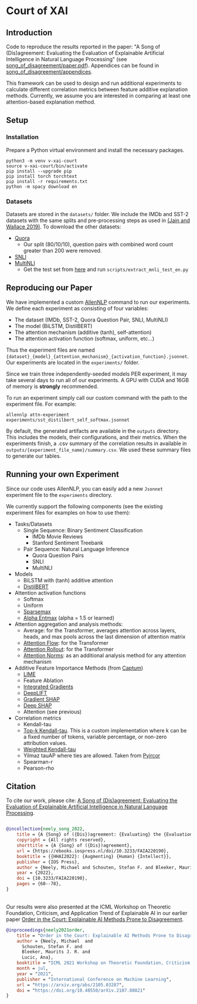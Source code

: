 # Court of XAI

## Introduction

Code to reproduce the results reported in the paper: "A Song of (Dis)agreement: Evaluating the Evaluation of Explainable Artificial Intelligence in Natural Language Processing" (see [song_of_disagreement/paper.pdf](song_of_disagreement/paper.pdf)). Appendices can be found in [song_of_disagreement/appendices](song_of_disagreement/appendices).

This framework can be used to design and run additional experiments to calculate different correlation metrics between feature additive explanation methods. Currently, we assume you are interested in comparing at least one attention-based explanation method.

## Setup

### Installation

Prepare a Python virtual environment and install the necessary packages.

```shell
python3 -m venv v-xai-court
source v-xai-court/bin/activate
pip install --upgrade pip
pip install torch torchtext
pip install -r requirements.txt
python -m spacy download en
```

### Datasets

Datasets are stored in the `datasets/` folder. We include the IMDb and SST-2 datasets with the same splits and pre-processing steps as used in [(Jain and Wallace 2019)](https://arxiv.org/abs/1902.10186). To download the other datasets:

- [Quora](https://drive.google.com/file/d/12b-cq6D45U5c-McPoq2wsFjzs6QduY_y/view?usp=sharing)
  - Our split (80/10/10), question pairs with combined word count greater than 200 were removed.
- [SNLI](https://nlp.stanford.edu/projects/snli/)
- [MultiNLI](https://cims.nyu.edu/~sbowman/multinli/)
  - Get the test set from [here](https://cims.nyu.edu/~sbowman/xnli/) and run `scripts/extract_mnli_test_en.py`

## Reproducing our Paper

We have implemented a custom [AllenNLP](https://github.com/allenai/allennlp/) command to run our experiments. We define each experiment as consisting of four variables:

- The dataset (IMDb, SST-2, Quora Question Pair, SNLI, MultiNLI)
- The model (BiLSTM, DistilBERT)
- The attention mechanism (additive (tanh), self-attention)
- The attention activation function (softmax, uniform, etc...)

Thus the experiment files are named `{dataset}_{model}_{attention_mechanism}_{activation_function}.jsonnet`. Our experiments are located in the `experiments/` folder.

Since we train three independently-seeded models PER experiment, it may take several days to run all of our experiments. A GPU with CUDA and 16GB of memory is **strongly** recommended.

To run an experiment simply call our custom command with the path to the experiment file. For example:

```shell
allennlp attn-experiment experiments/sst_distilbert_self_softmax.jsonnet
```

By default, the generated artifacts are available in the `outputs` directory. This includes the models, their configurations, and their metrics.
When the experiments finish, a .csv summary of the correlation results in available in `outputs/{experiment_file_name}/summary.csv`. We used these summary files to generate our tables.

## Running your own Experiment

Since our code uses AllenNLP, you can easily add a new `Jsonnet` experiment file to the `experiments` directory.

We currently support the following components (see the existing experiment files for examples on how to use them):

- Tasks/Datasets
  - Single Sequence: Binary Sentiment Classification
    - IMDb Movie Reviews
    - Stanford Sentiment Treebank
  - Pair Sequence: Natural Language Inference
    - Quora Question Pairs
    - SNLI
    - MultiNLI
- Models
  - BiLSTM with (tanh) additive attention
  - [DistilBERT](https://arxiv.org/abs/1910.01108)
- Attention activation functions
  - Softmax
  - Uniform
  - [Sparsemax](https://arxiv.org/pdf/1602.02068.pdf)
  - [Alpha Entmax](https://www.aclweb.org/anthology/P19-1146) (alpha = 1.5 or learned)
- Attention aggregation and analysis methods:
  - Average: for the Transformer, averages attention across layers, heads, and max pools across the last dimension of attention matrix
  - [Attention Flow](https://www.aclweb.org/anthology/2020.acl-main.385/): for the Transformer
  - [Attention Rollout](https://www.aclweb.org/anthology/2020.acl-main.385/): for the Transformer
  - [Attention Norms](https://www.aclweb.org/anthology/2020.emnlp-main.574): as an additional analysis method for any attention mechanism
- Additive Feature Importance Methods (from [Captum](https://captum.ai/))
  - [LIME](https://arxiv.org/abs/1602.04938)
  - Feature Ablation
  - [Integrated Gradients](https://arxiv.org/abs/1703.01365)
  - [DeepLIFT](https://arxiv.org/abs/1704.02685)
  - [Gradient SHAP](http://papers.nips.cc/paper/7062-a-unified-approach-to-interpreting-model-predictions.pdf)
  - [Deep SHAP]((http://papers.nips.cc/paper/7062-a-unified-approach-to-interpreting-model-predictions.pdf))
  - Attention (see previous)
- Correlation metrics
  - Kendall-tau
  - [Top-k Kendall-tau](https://www.researchgate.net/publication/2537159_Comparing_Top_k_Lists). This is a custom implementation where k can be a fixed number of tokens, variable percentage, or non-zero attribution values.
  - [Weighted Kendall-tau](https://docs.scipy.org/doc/scipy/reference/generated/scipy.stats.weightedtau.html)
  - Yilmaz tauAP where ties are allowed. Taken from [Pyircor](https://github.com/eldrin/pyircor)
  - Spearman-r
  - Pearson-rho

## Citation
To cite our work, please cite: [A Song of (Dis)agreement: Evaluating the Evaluation of Explainable Artificial Intelligence in Natural Language Processing]().
```bibtex

@incollection{neely_song_2022,
	title = {A {Song} of ({Dis})agreement: {Evaluating} the {Evaluation} of {Explainable} {Artificial} {Intelligence} in {Natural} {Language} {Processing}},
	copyright = {All rights reserved},
	shorttitle = {A {Song} of ({Dis})agreement},
	url = {https://ebooks.iospress.nl/doi/10.3233/FAIA220190},
	booktitle = {{HHAI2022}: {Augmenting} {Human} {Intellect}},
	publisher = {IOS Press},
	author = {Neely, Michael and Schouten, Stefan F. and Bleeker, Maurits and Lucic, Ana},
	year = {2022},
	doi = {10.3233/FAIA220190},
	pages = {60--78},
}
```
\
Our results were also presented at the ICML Workshop on Theoretic Foundation, Criticism, and Application Trend of Explainable AI in our earlier paper [Order in the Court: Explainable AI Methods Prone to Disagreement](https://arxiv.org/abs/2105.03287).
```bibtex
@inproceedings{neely2021order,
    title = "Order in the Court: Explainable AI Methods Prone to Disagreement",
    author = {Neely, Michael  and
      Schouten, Stefan F. and
      Bleeker, Maurits J. R. and
      Lucic, Ana},
    booktitle = "ICML 2021 Workshop on Theoretic Foundation, Criticism, and Application Trend of Explainable AI",
    month = jul,
    year = "2021",
    publisher = "International Conference on Machine Learning",
    url = "https://arxiv.org/abs/2105.03287",
    doi = "https://doi.org/10.48550/arXiv.2107.08821"
}
```
